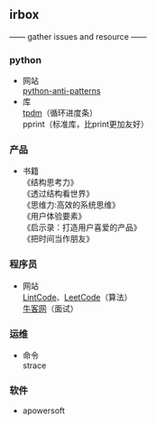 ## irbox
—— gather issues and resource ——  

### python
- 网站  
[python-anti-patterns](https://docs.quantifiedcode.com/python-anti-patterns/index.html)
- 库  
[tpdm](https://github.com/tqdm/tqdm)（循环进度条）  
pprint（标准库，比print更加友好）

### 产品
- 书籍  
《结构思考力》  
《透过结构看世界》  
《思维力:高效的系统思维》  
《用户体验要素》  
《启示录：打造用户喜爱的产品》  
《把时间当作朋友》

### 程序员
- 网站  
[LintCode](https://www.lintcode.com)、[LeetCode](https://leetcode.com)（算法）  
[牛客网](https://www.nowcoder.com)（面试）  

### 运维
- 命令  
strace

### 软件
- apowersoft
